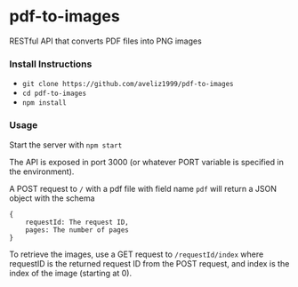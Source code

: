 # pdf-to-images
RESTful API that converts PDF files into PNG images

### Install Instructions
* `git clone https://github.com/aveliz1999/pdf-to-images`
* `cd pdf-to-images`
* `npm install`

### Usage
Start the server with `npm start`

The API is exposed in port 3000 (or whatever PORT variable is specified in the environment).

A POST request to `/` with a pdf file with field name `pdf` will return a JSON object with the schema
```
{
    requestId: The request ID,
    pages: The number of pages
}
```

To retrieve the images, use a GET request to `/requestId/index` where requestID is the returned request ID from the POST request, and index is the index of the image (starting at 0).